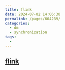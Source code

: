 ```yaml
---
title: flink
date: 2024-07-02 14:06:30
permalink: /pages/604239/
categories:
  - dm
  - synchronization
tags:
  - 
---
```


## [flink](https://flink.apache.org/)
